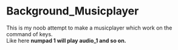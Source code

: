 # Background_Musicplayer
This is my noob attempt to make a musicplayer which work on the command of keys.<br/>
Like here <b>numpad 1<b/> will play <b>audio_1<b/> and so on.
